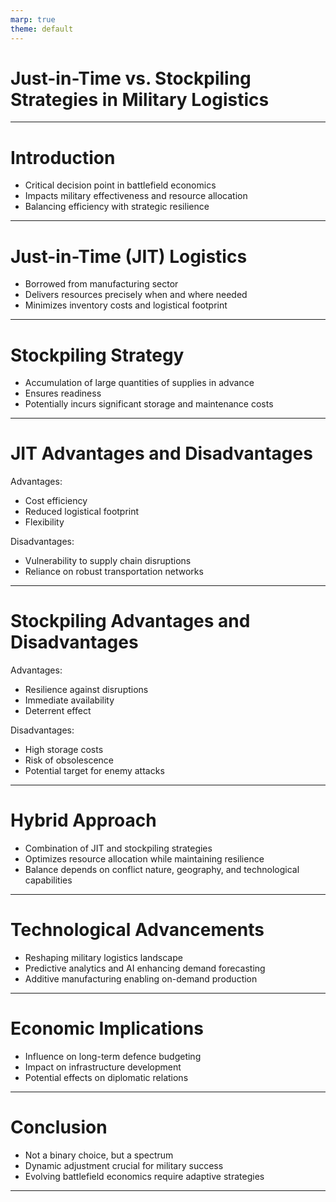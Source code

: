 ```yaml
---
marp: true
theme: default
---
```


# Just-in-Time vs. Stockpiling Strategies in Military Logistics

---

# Introduction

- Critical decision point in battlefield economics
- Impacts military effectiveness and resource allocation
- Balancing efficiency with strategic resilience

---

# Just-in-Time (JIT) Logistics

- Borrowed from manufacturing sector
- Delivers resources precisely when and where needed
- Minimizes inventory costs and logistical footprint

---

# Stockpiling Strategy

- Accumulation of large quantities of supplies in advance
- Ensures readiness
- Potentially incurs significant storage and maintenance costs

---

# JIT Advantages and Disadvantages

Advantages:
- Cost efficiency
- Reduced logistical footprint
- Flexibility

Disadvantages:
- Vulnerability to supply chain disruptions
- Reliance on robust transportation networks

---

# Stockpiling Advantages and Disadvantages

Advantages:
- Resilience against disruptions
- Immediate availability
- Deterrent effect

Disadvantages:
- High storage costs
- Risk of obsolescence
- Potential target for enemy attacks

---

# Hybrid Approach

- Combination of JIT and stockpiling strategies
- Optimizes resource allocation while maintaining resilience
- Balance depends on conflict nature, geography, and technological capabilities

---

# Technological Advancements

- Reshaping military logistics landscape
- Predictive analytics and AI enhancing demand forecasting
- Additive manufacturing enabling on-demand production

---

# Economic Implications

- Influence on long-term defence budgeting
- Impact on infrastructure development
- Potential effects on diplomatic relations

---

# Conclusion

- Not a binary choice, but a spectrum
- Dynamic adjustment crucial for military success
- Evolving battlefield economics require adaptive strategies

---